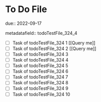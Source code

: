 # To Do File

due:: 2022-09-17

metadatafield:: todoTestFile_324_4

- [ ] Task of todoTestFile_324 1 [[Query me]]
- [ ] Task of todoTestFile_324 2 [[Query me]]
- [ ] Task of todoTestFile_324 3
- [ ] Task of todoTestFile_324 4
- [ ] Task of todoTestFile_324 5
- [ ] Task of todoTestFile_324 6
- [ ] Task of todoTestFile_324 7
- [ ] Task of todoTestFile_324 8
- [ ] Task of todoTestFile_324 9
- [ ] Task of todoTestFile_324 10